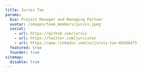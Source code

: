 ```yaml
---
title: Jurvis Tan 
params:
  bio: Project Manager and Managing Partner
  avatar: /images/team_members/jurvis.jpeg
  social:
    - url: https://github.com/jurvis
    - url: https://twitter.com/jurvistan
    - url: https://www.linkedin.com/in/jurvis-tan-6b386475
  featured: true
  founder: true
sitemap:
  disable: true
---
```

